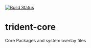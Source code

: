[![Build Status](https://builds.ixsystems.com/jenkins/job/Trident-Master/job/Trident%20Master/badge/icon?style=plastic)](https://builds.ixsystems.com/jenkins/job/Trident-Master/job/Trident%20Master/?style=plastic)

# trident-core
Core Packages and system overlay files
